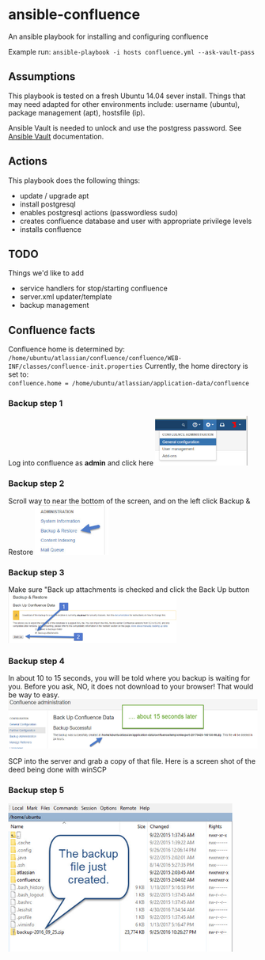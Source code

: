# ansible-confluence

An ansible playbook for installing and configuring confluence

Example run: `ansible-playbook -i hosts confluence.yml --ask-vault-pass`

## Assumptions
This playbook is tested on a fresh Ubuntu 14.04 sever install.  Things that may need adapted for other environments include: username (ubuntu), package management (apt), hostsfile (ip).

Ansible Vault is needed to unlock and use the postgress password.  See [Ansible Vault](http://docs.ansible.com/playbooks_vault.html) documentation.

## Actions
This playbook does the following things:
 * update / upgrade apt
 * install postgresql
 * enables postgresql actions (passwordless sudo)
 * creates confluence database and user with appropriate privilege levels
 * installs confluence
 
## TODO
Things we'd like to add
 * service handlers for stop/starting confluence
 * server.xml updater/template
 * backup management  

## Confluence facts
Confluence home is determined by:   
  `/home/ubuntu/atlassian/confluence/confluence/WEB-INF/classes/confluence-init.properties`
Currently, the home directory is set to:  
   `confluence.home = /home/ubuntu/atlassian/application-data/confluence`

### Backup step 1
Log into confluence as **admin** and click here
<img src="confluence backup step 1.jpg" height="100" />

### Backup step 2
Scroll way to near the bottom of the screen, and on the left click Backup &  Restore
<img src="confluence backup step 2.jpg" height="100" />

### Backup step 3
Make sure "Back up attachments is checked and click the Back Up button
<img src="confluence backup step 3.jpg" height="100" />

### Backup step 4
In about 10 to 15 seconds, you will be told where you backup is waiting for you. 
Before you ask, NO, it does not download to your browser!  That would be way to easy.
<img src="confluence backup step 4.jpg" height="100" />

SCP into the server and grab a copy of that file. Here is a screen shot of the deed being done with winSCP
### Backup step 5
<img src="confluence backup step 5.jpg" height="300" />
